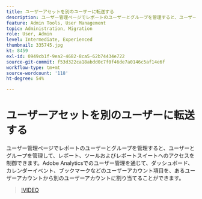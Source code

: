```yaml
---
title: ユーザーアセットを別のユーザーに転送する
description: ユーザー管理ページでレポートのユーザーとグループを管理すると、ユーザーとグループを管理して、レポート、ツールおよびレポートスイートへのアクセスを制御できます。Adobe Analyticsでのユーザー管理を通じて、ダッシュボード、カレンダーイベント、ブックマークなどのユーザーアカウント項目を、あるユーザーアカウントから別のユーザーアカウントに割り当てることができます。
feature: Admin Tools, User Management
topic: Administration, Migration
role: User, Admin
level: Intermediate, Experienced
thumbnail: 335745.jpg
kt: 8459
exl-id: 0949cb1f-9ea2-4682-8ca5-62b74434e722
source-git-commit: f53d322ca18abdd0c7f0f46de7a0146c5af14e6f
workflow-type: tm+mt
source-wordcount: '118'
ht-degree: 54%

---
```


# ユーザーアセットを別のユーザーに転送する

ユーザー管理ページでレポートのユーザーとグループを管理すると、ユーザーとグループを管理して、レポート、ツールおよびレポートスイートへのアクセスを制御できます。Adobe Analyticsでのユーザー管理を通じて、ダッシュボード、カレンダーイベント、ブックマークなどのユーザーアカウント項目を、あるユーザーアカウントから別のユーザーアカウントに割り当てることができます。


>[!VIDEO](https://video.tv.adobe.com/v/335745/?quality=12&learn=on)
